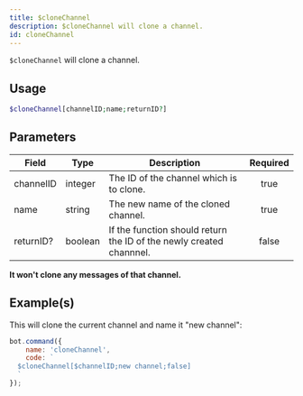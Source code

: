 ```yaml
---
title: $cloneChannel
description: $cloneChannel will clone a channel.
id: cloneChannel
---
```


`$cloneChannel` will clone a channel.

## Usage

```php
$cloneChannel[channelID;name;returnID?]
```

## Parameters

| Field     | Type    | Description                                                         | Required |
| --------- | ------- | ------------------------------------------------------------------- | :------: |
| channelID | integer | The ID of the channel which is to clone.                            |   true   |
| name      | string  | The new name of the cloned channel.                                 |   true   |
| returnID? | boolean  | If the function should return the ID of the newly created channnel. |  false   |

**It won't clone any messages of that channel.**

## Example(s)

This will clone the current channel and name it "new channel":

```javascript
bot.command({
    name: 'cloneChannel',
    code: `
  $cloneChannel[$channelID;new channel;false]
  `
});
```
